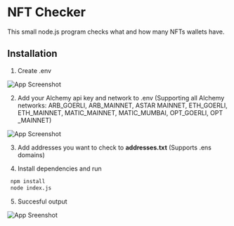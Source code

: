# NFT Checker
This small node.js program checks what and how many NFTs wallets have.

## Installation
1. Create .env

![App Screenshot](https://snipboard.io/92dbEq.jpg)

2. Add your Alchemy api key and network to .env (Supporting all Alchemy networks: ARB_GOERLI, ARB_MAINNET, ASTAR MAINNET, ETH_GOERLI, ETH_MAINNET, MATIC_MAINNET, MATIC_MUMBAI, OPT_GOERLI, OPT _MAINNET)

![App Screenshot](https://snipboard.io/UTWtqy.jpg)

3. Add addresses you want to check to **addresses.txt** (Supports .ens domains)

4. Install dependencies and run
```bash
 npm install
 node index.js
```

5. Succesful output

![App Sreenshot](https://snipboard.io/kwS24t.jpg)
